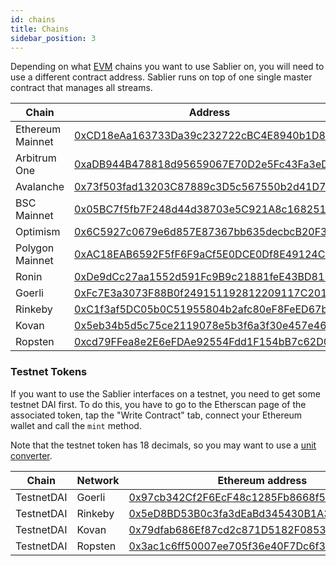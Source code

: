 ```yaml
---
id: chains
title: Chains
sidebar_position: 3
---
```


Depending on what [EVM](https://ethereum.org/en/developers/docs/evm/) chains you want to use Sablier on, you will need to use a different contract address. Sablier runs on top of one single master contract that manages all streams.

| Chain            | Address                                                                                                                              |
| ---------------- | ------------------------------------------------------------------------------------------------------------------------------------ |
| Ethereum Mainnet | [0xCD18eAa163733Da39c232722cBC4E8940b1D8888](https://etherscan.io/address/0xCD18eAa163733Da39c232722cBC4E8940b1D8888)                |
| Arbitrum One     | [0xaDB944B478818d95659067E70D2e5Fc43Fa3eDe9](https://arbiscan.io/address/0xaDB944B478818d95659067E70D2e5Fc43Fa3eDe9)                 |
| Avalanche        | [0x73f503fad13203C87889c3D5c567550b2d41D7a4](https://snowtrace.io/address/0x73f503fad13203C87889c3D5c567550b2d41D7a4)                |
| BSC Mainnet      | [0x05BC7f5fb7F248d44d38703e5C921A8c16825161](https://bscscan.com/address/0x05BC7f5fb7F248d44d38703e5C921A8c16825161)                 |
| Optimism         | [0x6C5927c0679e6d857E87367bb635decbcB20F31c](https://optimistic.etherscan.io/address/0x6C5927c0679e6d857E87367bb635decbcB20F31c)     |
| Polygon Mainnet  | [0xAC18EAB6592F5fF6F9aCf5E0DCE0Df8E49124C06](https://polygonscan.com/address/0xAC18EAB6592F5fF6F9aCf5E0DCE0Df8E49124C06)             |
| Ronin            | [0xDe9dCc27aa1552d591Fc9B9c21881feE43BD8118](https://explorer.roninchain.com/address/ronin:de9dcc27aa1552d591fc9b9c21881fee43bd8118) |
| Goerli           | [0xFc7E3a3073F88B0f249151192812209117C2014b](https://goerli.etherscan.io/address/0xFc7E3a3073F88B0f249151192812209117C2014b)         |
| Rinkeby          | [0xC1f3af5DC05b0C51955804b2afc80eF8FeED67b9](https://rinkeby.etherscan.io/address/0xC1f3af5DC05b0C51955804b2afc80eF8FeED67b9)        |
| Kovan            | [0x5eb34b5d5c75ce2119078e5b3f6a3f30e457e46b](https://kovan.etherscan.io/address/0x5eb34b5d5c75ce2119078e5b3f6a3f30e457e46b)          |
| Ropsten          | [0xcd79FFea8e2E6eFDAe92554Fdd1F154bB7c62D0f](https://ropsten.etherscan.io/address/0xcd79FFea8e2E6eFDAe92554Fdd1F154bB7c62D0f)        |

### Testnet Tokens

If you want to use the Sablier interfaces on a testnet, you need to get some testnet DAI first. To do this, you have to
go to the Etherscan page of the associated token, tap the "Write Contract" tab, connect your Ethereum wallet and call
the `mint` method.

Note that the testnet token has 18 decimals, so you may want to use a [unit converter](https://tools.deth.net/token-unit-conversion).

| Chain      | Network | Ethereum address                                                                                                              |
| ---------- | ------- | ----------------------------------------------------------------------------------------------------------------------------- |
| TestnetDAI | Goerli  | [0x97cb342Cf2F6EcF48c1285Fb8668f5a4237BF862](https://goerli.etherscan.io/address/0x97cb342Cf2F6EcF48c1285Fb8668f5a4237BF862)  |
| TestnetDAI | Rinkeby | [0x5eD8BD53B0c3fa3dEaBd345430B1A3a6A4e8BD7C](https://rinkeby.etherscan.io/address/0x5eD8BD53B0c3fa3dEaBd345430B1A3a6A4e8BD7C) |
| TestnetDAI | Kovan   | [0x79dfab686Ef87cd2c871D5182F08538589234189](https://kovan.etherscan.io/address/0x79dfab686Ef87cd2c871D5182F08538589234189)   |
| TestnetDAI | Ropsten | [0x3ac1c6ff50007ee705f36e40F7Dc6f393b1bc5e7](https://ropsten.etherscan.io/address/0x3ac1c6ff50007ee705f36e40F7Dc6f393b1bc5e7) |
